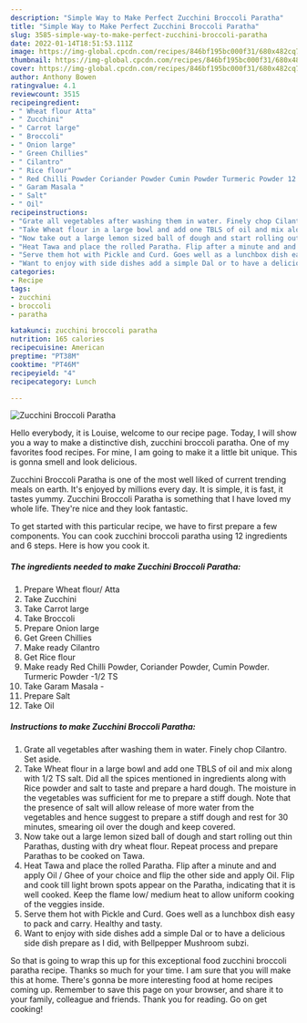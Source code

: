 ```yaml
---
description: "Simple Way to Make Perfect Zucchini Broccoli Paratha"
title: "Simple Way to Make Perfect Zucchini Broccoli Paratha"
slug: 3585-simple-way-to-make-perfect-zucchini-broccoli-paratha
date: 2022-01-14T18:51:53.111Z
image: https://img-global.cpcdn.com/recipes/846bf195bc000f31/680x482cq70/zucchini-broccoli-paratha-recipe-main-photo.jpg
thumbnail: https://img-global.cpcdn.com/recipes/846bf195bc000f31/680x482cq70/zucchini-broccoli-paratha-recipe-main-photo.jpg
cover: https://img-global.cpcdn.com/recipes/846bf195bc000f31/680x482cq70/zucchini-broccoli-paratha-recipe-main-photo.jpg
author: Anthony Bowen
ratingvalue: 4.1
reviewcount: 3515
recipeingredient:
- " Wheat flour Atta"
- " Zucchini"
- " Carrot large"
- " Broccoli"
- " Onion large"
- " Green Chillies"
- " Cilantro"
- " Rice flour"
- " Red Chilli Powder Coriander Powder Cumin Powder Turmeric Powder 12 TS"
- " Garam Masala "
- " Salt"
- " Oil"
recipeinstructions:
- "Grate all vegetables after washing them in water. Finely chop Cilantro. Set aside."
- "Take Wheat flour in a large bowl and add one TBLS of oil and mix along with 1/2 TS salt. Did all the spices mentioned in ingredients along with Rice powder and salt to taste and prepare a hard dough. The moisture in the vegetables was sufficient for me to prepare a stiff dough. Note that the presence of salt will allow release of more water from the vegetables and hence suggest to prepare a stiff dough and rest for 30 minutes, smearing oil over the dough and keep covered."
- "Now take out a large lemon sized ball of dough and start rolling out thin Parathas, dusting with dry wheat flour. Repeat process and prepare Parathas to be cooked on Tawa."
- "Heat Tawa and place the rolled Paratha. Flip after a minute and and apply Oil / Ghee of your choice and flip the other side and apply Oil. Flip and cook till light brown spots appear on the Paratha, indicating that it is well cooked. Keep the flame low/ medium heat to allow uniform cooking of the veggies inside."
- "Serve them hot with Pickle and Curd. Goes well as a lunchbox dish easy to pack and carry. Healthy and tasty."
- "Want to enjoy with side dishes add a simple Dal or to have a delicious side dish prepare as I did, with Bellpepper Mushroom subzi."
categories:
- Recipe
tags:
- zucchini
- broccoli
- paratha

katakunci: zucchini broccoli paratha 
nutrition: 165 calories
recipecuisine: American
preptime: "PT38M"
cooktime: "PT46M"
recipeyield: "4"
recipecategory: Lunch

---
```



![Zucchini Broccoli Paratha](https://img-global.cpcdn.com/recipes/846bf195bc000f31/680x482cq70/zucchini-broccoli-paratha-recipe-main-photo.jpg)

Hello everybody, it is Louise, welcome to our recipe page. Today, I will show you a way to make a distinctive dish, zucchini broccoli paratha. One of my favorites food recipes. For mine, I am going to make it a little bit unique. This is gonna smell and look delicious.

Zucchini Broccoli Paratha is one of the most well liked of current trending meals on earth. It's enjoyed by millions every day. It is simple, it is fast, it tastes yummy. Zucchini Broccoli Paratha is something that I have loved my whole life. They're nice and they look fantastic.




To get started with this particular recipe, we have to first prepare a few components. You can cook zucchini broccoli paratha using 12 ingredients and 6 steps. Here is how you cook it.

<!--inarticleads1-->

##### The ingredients needed to make Zucchini Broccoli Paratha:

1. Prepare  Wheat flour/ Atta
1. Take  Zucchini
1. Take  Carrot large
1. Take  Broccoli
1. Prepare  Onion large
1. Get  Green Chillies
1. Make ready  Cilantro
1. Get  Rice flour
1. Make ready  Red Chilli Powder, Coriander Powder, Cumin Powder. Turmeric Powder -1/2 TS
1. Take  Garam Masala -
1. Prepare  Salt
1. Take  Oil




<!--inarticleads2-->

##### Instructions to make Zucchini Broccoli Paratha:

1. Grate all vegetables after washing them in water. Finely chop Cilantro. Set aside.
1. Take Wheat flour in a large bowl and add one TBLS of oil and mix along with 1/2 TS salt. Did all the spices mentioned in ingredients along with Rice powder and salt to taste and prepare a hard dough. The moisture in the vegetables was sufficient for me to prepare a stiff dough. Note that the presence of salt will allow release of more water from the vegetables and hence suggest to prepare a stiff dough and rest for 30 minutes, smearing oil over the dough and keep covered.
1. Now take out a large lemon sized ball of dough and start rolling out thin Parathas, dusting with dry wheat flour. Repeat process and prepare Parathas to be cooked on Tawa.
1. Heat Tawa and place the rolled Paratha. Flip after a minute and and apply Oil / Ghee of your choice and flip the other side and apply Oil. Flip and cook till light brown spots appear on the Paratha, indicating that it is well cooked. Keep the flame low/ medium heat to allow uniform cooking of the veggies inside.
1. Serve them hot with Pickle and Curd. Goes well as a lunchbox dish easy to pack and carry. Healthy and tasty.
1. Want to enjoy with side dishes add a simple Dal or to have a delicious side dish prepare as I did, with Bellpepper Mushroom subzi.




So that is going to wrap this up for this exceptional food zucchini broccoli paratha recipe. Thanks so much for your time. I am sure that you will make this at home. There's gonna be more interesting food at home recipes coming up. Remember to save this page on your browser, and share it to your family, colleague and friends. Thank you for reading. Go on get cooking!
